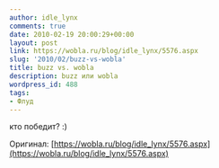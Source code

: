 ```yaml
---
author: idle_lynx
comments: true
date: 2010-02-19 20:00:29+00:00
layout: post
link: https://wobla.ru/blog/idle_lynx/5576.aspx
slug: '2010/02/buzz-vs-wobla'
title: buzz vs. wobla
description: buzz или wobla
wordpress_id: 488
tags:
- Флуд
---
```


кто победит? :) 

Оригинал: [https://wobla.ru/blog/idle_lynx/5576.aspx](https://wobla.ru/blog/idle_lynx/5576.aspx)

